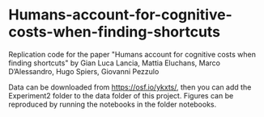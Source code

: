 # Humans-account-for-cognitive-costs-when-finding-shortcuts
 


Replication code for the paper "Humans account for cognitive costs when finding shortcuts" by Gian Luca Lancia, Mattia Eluchans, Marco D’Alessandro, Hugo Spiers, Giovanni Pezzulo

Data can be downloaded from https://osf.io/ykxts/, then you can add the Experiment2 folder to the data folder of this project. Figures can be reproduced by running the notebooks in the folder notebooks.